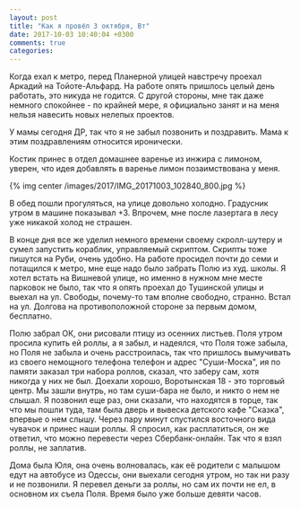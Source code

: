 ```yaml
---
layout: post
title: "Как я провёл 3 октября, Вт"
date: 2017-10-03 10:40:04 +0300
comments: true
categories: 
---
```

Когда ехал к метро, перед Планерной улицей навстречу проехал Аркадий на Тойоте-Альфард. На работе опять пришлось целый день работать, это никуда не годится. С другой стороны, мне так даже немного спокойнее - по крайней мере, я официально занят и на меня нельзя навесить новых нелепых проектов. 

У мамы сегодня ДР, так что я не забыл позвонить и поздравить. Мама к этим поздравлениям относится иронически.

Костик принес в отдел домашнее варенье из инжира с лимоном, уверен, что идея добавлять в варенье лимон позаимствована у меня.

{% img center /images/2017/IMG_20171003_102840_800.jpg %}

В обед пошли прогуляться, на улице довольно холодно. Градусник утром в машине показывал +3. Впрочем, мне после лазертага в лесу уже никакой холод не страшен.

В конце дня все же уделил немного времени своему скролл-шутеру и сумел запустить кораблик, управляемый скриптом. Скрипты тоже пишутся на Руби, очень удобно. На работе просидел почти до семи и потащился к метро, мне еще надо было забрать Полю из худ. школы. Я хотел встать на Вишневой улице, но именно в нужном мне месте парковок не было, так что я опять проехал до Тушинской улицы и выехал на ул. Свободы, почему-то там вполне свободно, странно. Встал на ул. Долгова на противоположной стороне за первым домом, бесплатно.

Полю забрал ОК, они рисовали птицу из осенних листьев. Поля утром просила купить ей роллы, а я забыл, и надеялся, что Поля тоже забыла, но Поля не забыла и очень расстроилась, так что пришлось вымучивать из своего немощного телефона телефон и адрес "Суши-Моска", ия по памяти заказал три набора роллов, сказал, что заберу сам, хотя никогда у них не был. Доехали хорошо, Воротынская 18 - это торговый центр. Мы зашли внутрь, но там суши-бара не было, и никто о нем не слышал. Я позвонил еще раз, они сказали, что находятся в торце, так что мы пошли туда, там была дверь и вывеска детского кафе "Сказка", впервые о нем слышу. Через пару минут спустился восточного вида чувачок и принес наши роллы. Я спросил, как расплатиться, он же ответил, что можно перевести через Сбербанк-онлайн. Так что я взял роллы, не заплатив.

Дома была Юля, она очень волновалась, как её родители с малышом едут на автобусе из Одессы, они выехали сегодня утром, но так ни разу и не позвонили. Я перевел деньги за роллы, но сам их почти не ел, в основном их съела Поля. Время было уже больше девяти часов.